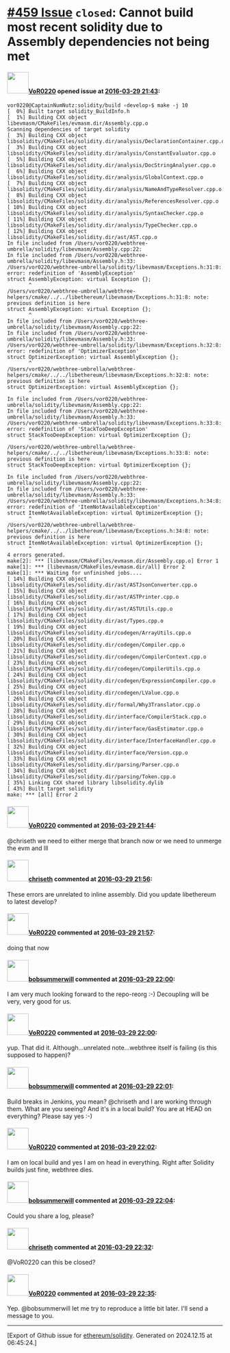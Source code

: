 # [\#459 Issue](https://github.com/ethereum/solidity/issues/459) `closed`: Cannot build most recent solidity due to Assembly dependencies not being met

#### <img src="https://avatars.githubusercontent.com/u/7756785?u=2893ea91743ac89ee3846d1f5c7209720e834129&v=4" width="50">[VoR0220](https://github.com/VoR0220) opened issue at [2016-03-29 21:43](https://github.com/ethereum/solidity/issues/459):

```
vor0220@CaptainNumNutz:solidity/build ‹develop›$ make -j 10
[  0%] Built target solidity_BuildInfo.h
[  1%] Building CXX object libevmasm/CMakeFiles/evmasm.dir/Assembly.cpp.o
Scanning dependencies of target solidity
[  3%] Building CXX object libsolidity/CMakeFiles/solidity.dir/analysis/DeclarationContainer.cpp.o
[  3%] Building CXX object libsolidity/CMakeFiles/solidity.dir/analysis/ConstantEvaluator.cpp.o
[  5%] Building CXX object libsolidity/CMakeFiles/solidity.dir/analysis/DocStringAnalyser.cpp.o
[  6%] Building CXX object libsolidity/CMakeFiles/solidity.dir/analysis/GlobalContext.cpp.o
[  7%] Building CXX object libsolidity/CMakeFiles/solidity.dir/analysis/NameAndTypeResolver.cpp.o
[  8%] Building CXX object libsolidity/CMakeFiles/solidity.dir/analysis/ReferencesResolver.cpp.o
[ 10%] Building CXX object libsolidity/CMakeFiles/solidity.dir/analysis/SyntaxChecker.cpp.o
[ 11%] Building CXX object libsolidity/CMakeFiles/solidity.dir/analysis/TypeChecker.cpp.o
[ 12%] Building CXX object libsolidity/CMakeFiles/solidity.dir/ast/AST.cpp.o
In file included from /Users/vor0220/webthree-umbrella/solidity/libevmasm/Assembly.cpp:22:
In file included from /Users/vor0220/webthree-umbrella/solidity/libevmasm/Assembly.h:33:
/Users/vor0220/webthree-umbrella/solidity/libevmasm/Exceptions.h:31:8: error: redefinition of 'AssemblyException'
struct AssemblyException: virtual Exception {};
       ^
/Users/vor0220/webthree-umbrella/webthree-helpers/cmake/../../libethereum/libevmasm/Exceptions.h:31:8: note: previous definition is here
struct AssemblyException: virtual Exception {};
       ^
In file included from /Users/vor0220/webthree-umbrella/solidity/libevmasm/Assembly.cpp:22:
In file included from /Users/vor0220/webthree-umbrella/solidity/libevmasm/Assembly.h:33:
/Users/vor0220/webthree-umbrella/solidity/libevmasm/Exceptions.h:32:8: error: redefinition of 'OptimizerException'
struct OptimizerException: virtual AssemblyException {};
       ^
/Users/vor0220/webthree-umbrella/webthree-helpers/cmake/../../libethereum/libevmasm/Exceptions.h:32:8: note: previous definition is here
struct OptimizerException: virtual AssemblyException {};
       ^
In file included from /Users/vor0220/webthree-umbrella/solidity/libevmasm/Assembly.cpp:22:
In file included from /Users/vor0220/webthree-umbrella/solidity/libevmasm/Assembly.h:33:
/Users/vor0220/webthree-umbrella/solidity/libevmasm/Exceptions.h:33:8: error: redefinition of 'StackTooDeepException'
struct StackTooDeepException: virtual OptimizerException {};
       ^
/Users/vor0220/webthree-umbrella/webthree-helpers/cmake/../../libethereum/libevmasm/Exceptions.h:33:8: note: previous definition is here
struct StackTooDeepException: virtual OptimizerException {};
       ^
In file included from /Users/vor0220/webthree-umbrella/solidity/libevmasm/Assembly.cpp:22:
In file included from /Users/vor0220/webthree-umbrella/solidity/libevmasm/Assembly.h:33:
/Users/vor0220/webthree-umbrella/solidity/libevmasm/Exceptions.h:34:8: error: redefinition of 'ItemNotAvailableException'
struct ItemNotAvailableException: virtual OptimizerException {};
       ^
/Users/vor0220/webthree-umbrella/webthree-helpers/cmake/../../libethereum/libevmasm/Exceptions.h:34:8: note: previous definition is here
struct ItemNotAvailableException: virtual OptimizerException {};
       ^
4 errors generated.
make[2]: *** [libevmasm/CMakeFiles/evmasm.dir/Assembly.cpp.o] Error 1
make[1]: *** [libevmasm/CMakeFiles/evmasm.dir/all] Error 2
make[1]: *** Waiting for unfinished jobs....
[ 14%] Building CXX object libsolidity/CMakeFiles/solidity.dir/ast/ASTJsonConverter.cpp.o
[ 15%] Building CXX object libsolidity/CMakeFiles/solidity.dir/ast/ASTPrinter.cpp.o
[ 16%] Building CXX object libsolidity/CMakeFiles/solidity.dir/ast/ASTUtils.cpp.o
[ 17%] Building CXX object libsolidity/CMakeFiles/solidity.dir/ast/Types.cpp.o
[ 19%] Building CXX object libsolidity/CMakeFiles/solidity.dir/codegen/ArrayUtils.cpp.o
[ 20%] Building CXX object libsolidity/CMakeFiles/solidity.dir/codegen/Compiler.cpp.o
[ 21%] Building CXX object libsolidity/CMakeFiles/solidity.dir/codegen/CompilerContext.cpp.o
[ 23%] Building CXX object libsolidity/CMakeFiles/solidity.dir/codegen/CompilerUtils.cpp.o
[ 24%] Building CXX object libsolidity/CMakeFiles/solidity.dir/codegen/ExpressionCompiler.cpp.o
[ 25%] Building CXX object libsolidity/CMakeFiles/solidity.dir/codegen/LValue.cpp.o
[ 26%] Building CXX object libsolidity/CMakeFiles/solidity.dir/formal/Why3Translator.cpp.o
[ 28%] Building CXX object libsolidity/CMakeFiles/solidity.dir/interface/CompilerStack.cpp.o
[ 29%] Building CXX object libsolidity/CMakeFiles/solidity.dir/interface/GasEstimator.cpp.o
[ 30%] Building CXX object libsolidity/CMakeFiles/solidity.dir/interface/InterfaceHandler.cpp.o
[ 32%] Building CXX object libsolidity/CMakeFiles/solidity.dir/interface/Version.cpp.o
[ 33%] Building CXX object libsolidity/CMakeFiles/solidity.dir/parsing/Parser.cpp.o
[ 34%] Building CXX object libsolidity/CMakeFiles/solidity.dir/parsing/Token.cpp.o
[ 35%] Linking CXX shared library libsolidity.dylib
[ 43%] Built target solidity
make: *** [all] Error 2
```


#### <img src="https://avatars.githubusercontent.com/u/7756785?u=2893ea91743ac89ee3846d1f5c7209720e834129&v=4" width="50">[VoR0220](https://github.com/VoR0220) commented at [2016-03-29 21:44](https://github.com/ethereum/solidity/issues/459#issuecomment-203124459):

@chriseth we need to either merge that branch now or we need to unmerge the evm and lll

#### <img src="https://avatars.githubusercontent.com/u/9073706?v=4" width="50">[chriseth](https://github.com/chriseth) commented at [2016-03-29 21:56](https://github.com/ethereum/solidity/issues/459#issuecomment-203128032):

These errors are unrelated to inline assembly. Did you update libethereum to latest develop?

#### <img src="https://avatars.githubusercontent.com/u/7756785?u=2893ea91743ac89ee3846d1f5c7209720e834129&v=4" width="50">[VoR0220](https://github.com/VoR0220) commented at [2016-03-29 21:57](https://github.com/ethereum/solidity/issues/459#issuecomment-203128508):

doing that now

#### <img src="https://avatars.githubusercontent.com/u/3788156?u=f379551fa667ddb096e1ea2ef248d16e7461b1c3&v=4" width="50">[bobsummerwill](https://github.com/bobsummerwill) commented at [2016-03-29 22:00](https://github.com/ethereum/solidity/issues/459#issuecomment-203130319):

I am very much looking forward to the repo-reorg :-)
Decoupling will be very, very good for us.

#### <img src="https://avatars.githubusercontent.com/u/7756785?u=2893ea91743ac89ee3846d1f5c7209720e834129&v=4" width="50">[VoR0220](https://github.com/VoR0220) commented at [2016-03-29 22:00](https://github.com/ethereum/solidity/issues/459#issuecomment-203130433):

yup. That did it. Although...unrelated note...webthree itself is failing (is this supposed to happen)?

#### <img src="https://avatars.githubusercontent.com/u/3788156?u=f379551fa667ddb096e1ea2ef248d16e7461b1c3&v=4" width="50">[bobsummerwill](https://github.com/bobsummerwill) commented at [2016-03-29 22:01](https://github.com/ethereum/solidity/issues/459#issuecomment-203130803):

Build breaks in Jenkins, you mean?   @chriseth and I are working through them.    What are you seeing?   And it's in a local build?    You are at HEAD on everything?   Please say yes :-)

#### <img src="https://avatars.githubusercontent.com/u/7756785?u=2893ea91743ac89ee3846d1f5c7209720e834129&v=4" width="50">[VoR0220](https://github.com/VoR0220) commented at [2016-03-29 22:02](https://github.com/ethereum/solidity/issues/459#issuecomment-203131140):

I am on local build and yes I am on head in everything. Right after Solidity builds just fine, webthree dies.

#### <img src="https://avatars.githubusercontent.com/u/3788156?u=f379551fa667ddb096e1ea2ef248d16e7461b1c3&v=4" width="50">[bobsummerwill](https://github.com/bobsummerwill) commented at [2016-03-29 22:04](https://github.com/ethereum/solidity/issues/459#issuecomment-203132277):

Could you share a log, please?

#### <img src="https://avatars.githubusercontent.com/u/9073706?v=4" width="50">[chriseth](https://github.com/chriseth) commented at [2016-03-29 22:32](https://github.com/ethereum/solidity/issues/459#issuecomment-203139690):

@VoR0220 can this be closed?

#### <img src="https://avatars.githubusercontent.com/u/7756785?u=2893ea91743ac89ee3846d1f5c7209720e834129&v=4" width="50">[VoR0220](https://github.com/VoR0220) commented at [2016-03-29 22:35](https://github.com/ethereum/solidity/issues/459#issuecomment-203140943):

Yep. @bobsummerwill let me try to reproduce a little bit later. I'll send a message to you.


-------------------------------------------------------------------------------



[Export of Github issue for [ethereum/solidity](https://github.com/ethereum/solidity). Generated on 2024.12.15 at 06:45:24.]
